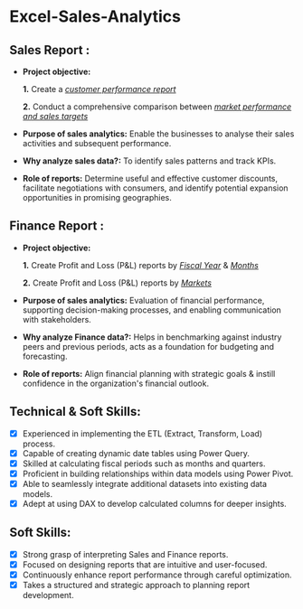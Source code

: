 # Excel-Sales-Analytics

## Sales Report :


- **Project objective:** 

    **1.** Create a _[customer performance report](https://github.com/manutyagi/Excel-Sales-Analytics/blob/main/Customer%20Performance%20Report.pdf)_

    **2.** Conduct a comprehensive comparison between _[market performance and sales targets](https://github.com/manutyagi/Excel-Sales-Analytics/blob/main/Market%20Performance%20vs%20Target%20Report.pdf)_

- **Purpose of sales analytics:** Enable the businesses to analyse their sales activities and subsequent performance.

- **Why analyze sales data?:** To identify sales patterns and track KPIs.

- **Role of reports:** Determine useful and effective customer discounts, facilitate negotiations with consumers, and identify potential expansion opportunities in promising geographies.


## Finance Report :

- **Project objective:** 

    **1.** Create Profit and Loss (P&L) reports by _[Fiscal Year](https://github.com/manutyagi/Excel-Sales-Analytics/blob/main/P%26L%20Statement%20by%20Fiscal%20Year.pdf)_ & _[Months](https://github.com/manutyagi/Excel-Sales-Analytics/blob/main/P%26L%20Statement%20by%20Months.pdf)_ 

   **2.** Create Profit and Loss (P&L) reports by _[Markets](https://github.com/manutyagi/Excel-Sales-Analytics/blob/main/P%26L%20Statement%20by%20Markets.pdf)_

- **Purpose of sales analytics:** Evaluation of financial performance, supporting decision-making processes, and enabling communication with stakeholders.

- **Why analyze Finance data?:** Helps in benchmarking against industry peers and previous periods, acts as a foundation for budgeting and forecasting.

- **Role of reports:** Align financial planning with strategic goals & instill confidence in the organization's financial outlook.


## Technical & Soft Skills:
- [x]	Experienced in implementing the ETL (Extract, Transform, Load) process.
- [x]	Capable of creating dynamic date tables using Power Query.
- [x]	Skilled at calculating fiscal periods such as months and quarters.
- [x]	Proficient in building relationships within data models using Power Pivot.
- [x]	Able to seamlessly integrate additional datasets into existing data models.
- [x]	Adept at using DAX to develop calculated columns for deeper insights.

## Soft Skills:
- [x]	Strong grasp of interpreting Sales and Finance reports.
- [x]	Focused on designing reports that are intuitive and user-focused.
- [x]	Continuously enhance report performance through careful optimization.
- [x]	Takes a structured and strategic approach to planning report development.
